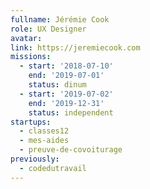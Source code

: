 ```yaml
---
fullname: Jérémie Cook
role: UX Designer
avatar:
link: https://jeremiecook.com
missions:
  - start: '2018-07-10'
    end: '2019-07-01'
    status: dinum
  - start: '2019-07-02'
    end: '2019-12-31'    
    status: independent
startups:
  - classes12
  - mes-aides
  - preuve-de-covoiturage
previously:
  - codedutravail
---
```


